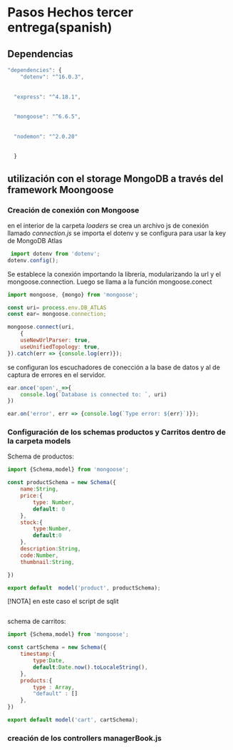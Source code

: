 # Pasos Hechos tercer entrega(spanish) 

## Dependencias
```javascript
"dependencies": {
    "dotenv": "^16.0.3",
  
    
  "express": "^4.18.1",
  
    
  "mongoose": "^6.6.5",
  
    
  "nodemon": "^2.0.20"
  
  
  }
```


## utilización con el storage MongoDB a través del framework Moongoose

### Creación de conexión con Mongoose

en el interior de la carpeta *loaders* se crea un archivo js de conexión llamado *connection.js*
 se importa el dotenv y se configura para usar la key de MongoDB Atlas
```javascript
 import dotenv from 'dotenv';
dotenv.config();
```

Se establece la conexión importando la librería, modularizando la url y el mongoose.connection. Luego se llama a la función mongoose.conect
```javascript
import mongoose, {mongo} from 'mongoose';

const uri= process.env.DB_ATLAS
const ear= mongoose.connection;

mongoose.connect(uri,
    {
    useNewUrlParser: true,
    useUnifiedTopology: true,
}).catch(err => {console.log(err)});
```
se configuran los escuchadores de conección a la base de datos y al de captura de errores en el servidor.

```javascript
ear.once('open',_=>{
    console.log(`Database is connected to: `, uri)
})

ear.on('error', err => {console.log(`Type error: ${err}`)});
```

### Configuración de los schemas productos y Carritos dentro de la carpeta models

Schema de productos:
```javascript
import {Schema,model} from 'mongoose';

const productSchema = new Schema({
    name:String,
    price:{
        type: Number,
        default: 0
    },
    stock:{
        type:Number,
        default:0
    },
    description:String,
    code:Number,
    thumbnail:String,

})

export default  model('product', productSchema);
```

[!NOTA] en este caso el script de sqlit
```javascript

```

schema de carritos:
```javascript
import {Schema,model} from 'mongoose';

const cartSchema = new Schema({
    timestamp:{
        type:Date,
        default:Date.now().toLocaleString(),
    },
    products:{ 
        type : Array,
        "default" : []
    },
})

export default model('cart', cartSchema);
```

### creación de los controllers managerBook.js


